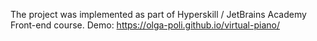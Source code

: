 The project was implemented as part of Hyperskill / JetBrains Academy Front-end course.
Demo: https://olga-poli.github.io/virtual-piano/
